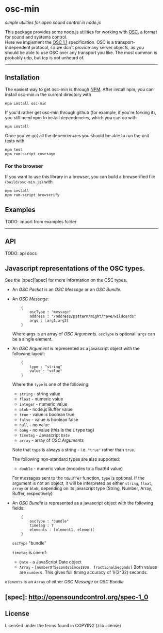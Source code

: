 # osc-min

_simple utilities for open sound control in node.js_

This package provides some node.js utilities for working with
[OSC](http://opensoundcontrol.org/), a format for sound and systems control.  
 Here we implement the [OSC 1.1][spec11] specification. OSC is a transport-independent
protocol, so we don't provide any server objects, as you should be able to
use OSC over any transport you like. The most common is probably udp, but tcp
is not unheard of.

[spec11]: http://opensoundcontrol.org/spec-1_1

---

## Installation

The easiest way to get osc-min is through [NPM](http://npmjs.org).
After install npm, you can install osc-min in the current directory with

```
npm install osc-min
```

If you'd rather get osc-min through github (for example, if you're forking
it), you still need npm to install dependencies, which you can do with

```
npm install
```

Once you've got all the dependencies you should be able to run the unit
tests with

```
npm test
npm run-script coverage
```

### For the browser

If you want to use this library in a browser, you can build a browserified file (`build/osc-min.js`) with

```
npm install
npm run-script browserify
```

## Examples

TODO: import from examples folder

---

## API

TODO: api docs

## Javascript representations of the OSC types.

See the [spec][spec] for more information on the OSC types.

- An _OSC Packet_ is an _OSC Message_ or an _OSC Bundle_.

- An _OSC Message_:

          {
              oscType : "message"
              address : "/address/pattern/might/have/wildcards"
              args : [arg1,arg2]
          }

  Where args is an array of _OSC Arguments_. `oscType` is optional.
  `args` can be a single element.

- An _OSC Argument_ is represented as a javascript object with the following layout:

          {
              type : "string"
              value : "value"
          }

  Where the `type` is one of the following:

  - `string` - string value
  - `float` - numeric value
  - `integer` - numeric value
  - `blob` - node.js Buffer value
  - `true` - value is boolean true
  - `false` - value is boolean false
  - `null` - no value
  - `bang` - no value (this is the `I` type tag)
  - `timetag` - Javascript `Date`
  - `array` - array of _OSC Arguments_

  Note that `type` is always a string - i.e. `"true"` rather than `true`.

  The following non-standard types are also supported:

  - `double` - numeric value (encodes to a float64 value)

  For messages sent to the `toBuffer` function, `type` is optional.
  If the argument is not an object, it will be interpreted as either
  `string`, `float`, `array` or `blob`, depending on its javascript type
  (String, Number, Array, Buffer, respectively)

- An _OSC Bundle_ is represented as a javascript object with the following fields:

          {
              oscType : "bundle"
              timetag : 7
              elements : [element1, element]
          }

  `oscType` "bundle"

  `timetag` is one of:

  - `Date` - a JavaScript Date object
  - `Array` - `[numberOfSecondsSince1900, fractionalSeconds]`
    Both values are `number`s. This gives full timing accuracy of 1/(2^32) seconds.

`elements` is an `Array` of either _OSC Message_ or _OSC Bundle_

## [spec]: http://opensoundcontrol.org/spec-1_0

## License

Licensed under the terms found in COPYING (zlib license)
